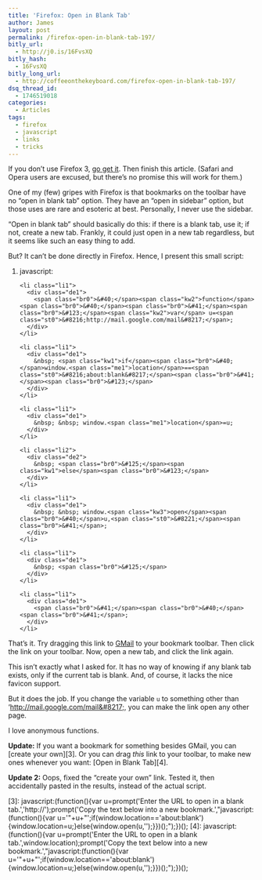```yaml
---
title: 'Firefox: Open in Blank Tab'
author: James
layout: post
permalink: /firefox-open-in-blank-tab-197/
bitly_url:
  - http://j0.is/16FvsXQ
bitly_hash:
  - 16FvsXQ
bitly_long_url:
  - http://coffeeonthekeyboard.com/firefox-open-in-blank-tab-197/
dsq_thread_id:
  - 1746519018
categories:
  - Articles
tags:
  - firefox
  - javascript
  - links
  - tricks
---
```

If you don&#8217;t use Firefox 3, [go get it][1]. Then finish this article. (Safari and Opera users are excused, but there&#8217;s no promise this will work for them.)

One of my (few) gripes with Firefox is that bookmarks on the toolbar have no &#8220;open in blank tab&#8221; option. They have an &#8220;open in sidebar&#8221; option, but those uses are rare and esoteric at best. Personally, I never use the sidebar.

&#8220;Open in blank tab&#8221; should basically do this: if there is a blank tab, use it; if not, create a new tab. Frankly, it could just open in a new tab regardless, but it seems like such an easy thing to add.

But? It can&#8217;t be done directly in Firefox. Hence, I present this small script:

<div class="dean_ch" style="white-space: wrap;">
  <ol>
    <li class="li1">
      <div class="de1">
        javascript:
      </div>
    </li>
    
    <li class="li1">
      <div class="de1">
        <span class="br0">&#40;</span><span class="kw2">function</span><span class="br0">&#40;</span><span class="br0">&#41;</span><span class="br0">&#123;</span><span class="kw2">var</span> u=<span class="st0">&#8216;http://mail.google.com/mail&#8217;</span>;
      </div>
    </li>
    
    <li class="li1">
      <div class="de1">
        &nbsp; <span class="kw1">if</span><span class="br0">&#40;</span>window.<span class="me1">location</span>==<span class="st0">&#8216;about:blank&#8217;</span><span class="br0">&#41;</span><span class="br0">&#123;</span>
      </div>
    </li>
    
    <li class="li1">
      <div class="de1">
        &nbsp; &nbsp; window.<span class="me1">location</span>=u;
      </div>
    </li>
    
    <li class="li2">
      <div class="de2">
        &nbsp; <span class="br0">&#125;</span><span class="kw1">else</span><span class="br0">&#123;</span>
      </div>
    </li>
    
    <li class="li1">
      <div class="de1">
        &nbsp; &nbsp; window.<span class="kw3">open</span><span class="br0">&#40;</span>u,<span class="st0">&#8221;</span><span class="br0">&#41;</span>;
      </div>
    </li>
    
    <li class="li1">
      <div class="de1">
        &nbsp; <span class="br0">&#125;</span>
      </div>
    </li>
    
    <li class="li1">
      <div class="de1">
        <span class="br0">&#41;</span><span class="br0">&#40;</span><span class="br0">&#41;</span>;
      </div>
    </li>
  </ol>
</div>

That&#8217;s it. Try dragging this link to [GMail][2] to your bookmark toolbar. Then click the link on your toolbar. Now, open a new tab, and click the link again.

This isn&#8217;t exactly what I asked for. It has no way of knowing if any blank tab exists, only if the current tab is blank. And, of course, it lacks the nice favicon support.

But it does the job. If you change the variable `u` to something other than &#8216;http://mail.google.com/mail&#8217;, you can make the link open any other page.

I love anonymous functions.

**Update:** If you want a bookmark for something besides GMail, you can [create your own][3]. Or you can drag *this* link to your toolbar, to make new ones whenever you want: [Open in Blank Tab][4].

**Update 2:** Oops, fixed the &#8220;create your own&#8221; link. Tested it, then accidentally pasted in the results, instead of the actual script.

 [1]: http://www.mozilla.com/en-US/
 [2]: javascript:(function(){var%20u='http://mail.google.com/mail';%20if(window.location=='about:blank'){window.location=u;}else{window.open(u,'');}})();
 [3]: javascript:(function(){var u=prompt('Enter the URL to open in a blank tab.','http://');prompt('Copy the text below into a new bookmark.',"javascript:(function(){var u='"+u+"';if(window.location=='about:blank'){window.location=u;}else{window.open(u,'');}})();");})();
 [4]: javascript:(function(){var u=prompt('Enter the URL to open in a blank tab.',window.location);prompt('Copy the text below into a new bookmark.',"javascript:(function(){var u='"+u+"';if(window.location=='about:blank'){window.location=u;}else{window.open(u,'');}})();");})();